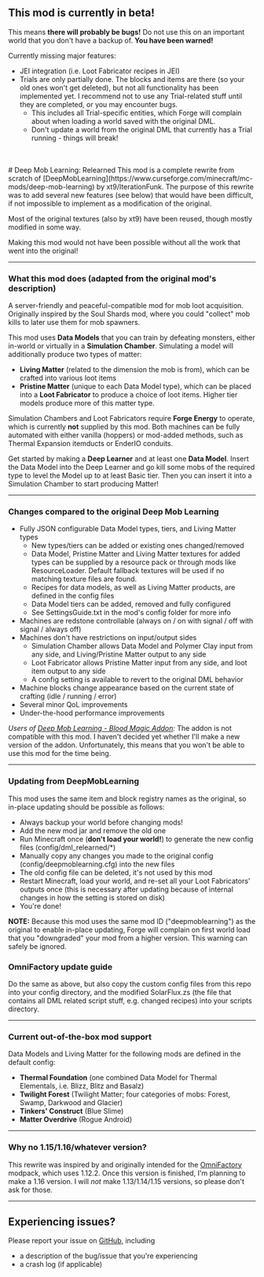 ## This mod is currently in beta!
This means **there will probably be bugs!** Do not use this on an important world that you don't have a backup of. **You have been warned!**

Currently missing major features:
- JEI integration (i.e. Loot Fabricator recipes in JEI)
- Trials are only partially done. The blocks and items are there (so your old ones won't get deleted), but
  not all functionality has been implemented yet. I recommend not to use any Trial-related stuff until they
  are completed, or you may encounter bugs.
    * This includes all Trial-specific entities, which Forge will complain about when loading a world saved with the original DML.
    * Don't update a world from the original DML that currently has a Trial running - things will break! 
<br>
<br>
# Deep Mob Learning: Relearned
This mod is a complete rewrite from scratch of [DeepMobLearning](https://www.curseforge.com/minecraft/mc-mods/deep-mob-learning)
by xt9/IterationFunk. The purpose of this rewrite was to add several new features (see below) that would have been difficult,
if not impossible to implement as a modification of the original.

Most of the original textures (also by xt9) have been reused, though mostly modified in some way.

Making this mod would not have been possible without all the work that went into the original!

---

### What this mod does (adapted from the original mod's description)
A server-friendly and peaceful-compatible mod for mob loot acquisition. Originally inspired by the Soul Shards mod,
where you could "collect" mob kills to later use them for mob spawners.

This mod uses **Data Models** that you can train by defeating monsters, either in-world or virtually in a
**Simulation Chamber**. Simulating a model will additionally produce two types of matter:
- **Living Matter** (related to the dimension the mob is from), which can be crafted into various loot items
- **Pristine Matter** (unique to each Data Model type), which can be placed into a **Loot Fabricator** to produce a
  choice of loot items. Higher tier models produce more of this matter type.

Simulation Chambers and Loot Fabricators require **Forge Energy** to operate, which is currently **not** supplied by
this mod. Both machines can be fully automated with either vanilla (hoppers) or mod-added methods, such as Thermal
Expansion itemducts or EnderIO conduits.

Get started by making a **Deep Learner** and at least one **Data Model**. Insert the Data Model into the Deep Learner
and go kill some mobs of the required type to level the Model up to at least Basic tier. Then you can insert it
into a Simulation Chamber to start producing Matter!

---

### Changes compared to the original Deep Mob Learning
- Fully JSON configurable Data Model types, tiers, and Living Matter types
    * New types/tiers can be added or existing ones changed/removed
    * Data Model, Pristine Matter and Living Matter textures for added types can be supplied by a resource pack or
      through mods like ResourceLoader. Default fallback textures will be used if no matching texture files are found.
    * Recipes for data models, as well as Living Matter products, are defined in the config files
    * Data Model tiers can be added, removed and fully configured
    * See SettingsGuide.txt in the mod's config folder for more info
- Machines are redstone controllable (always on / on with signal / off with signal / always off)
- Machines don't have restrictions on input/output sides
    * Simulation Chamber allows Data Model and Polymer Clay input from any side, and Living/Pristine Matter output
      to any side
    * Loot Fabricator allows Pristine Matter input from any side, and loot item output to any side
    * A config setting is available to revert to the original DML behavior
- Machine blocks change appearance based on the current state of crafting (idle / running / error)
- Several minor QoL improvements
- Under-the-hood performance improvements

*Users of [Deep Mob Learning - Blood Magic Addon](https://www.curseforge.com/minecraft/mc-mods/deep-mob-learning-blood-magic-addon):*
The addon is not compatible with this mod. I haven't decided yet whether I'll make a new version of the addon. Unfortunately,
this means that you won't be able to use this mod for the time being.

---

### Updating from DeepMobLearning
This mod uses the same item and block registry names as the original, so in-place updating should be possible as follows:
- Always backup your world before changing mods!
- Add the new mod jar and remove the old one
- Run Minecraft once (**don't load your world!**) to generate the new config files (config/dml_relearned/*)
- Manually copy any changes you made to the original config (config/deepmoblearning.cfg) into the new files
- The old config file can be deleted, it's not used by this mod
- Restart Minecraft, load your world, and re-set all your Loot Fabricators' outputs once (this is necessary
  after updating because of internal changes in how the setting is stored on disk)
- You're done!

**NOTE:** Because this mod uses the same mod ID ("deepmoblearning") as the original to enable in-place updating,
Forge will complain on first world load that you "downgraded" your mod from a higher version. This warning can safely
be ignored.

### OmniFactory update guide
Do the same as above, but also copy the custom config files from this repo into your config directory, and the
modified SolarFlux.zs (the file that contains all DML related script stuff, e.g. changed recipes) into your scripts directory.

---

### Current out-of-the-box mod support
Data Models and Living Matter for the following mods are defined in the default config:
- **Thermal Foundation** (one combined Data Model for Thermal Elementals, i.e. Blizz, Blitz and Basalz)
- **Twilight Forest** (Twilight Matter; four categories of mobs: Forest, Swamp, Darkwood and Glacier)
- **Tinkers' Construct** (Blue Slime)
- **Matter Overdrive** (Rogue Android)

---

### Why no 1.15/1.16/whatever version?
This rewrite was inspired by and originally intended for the [OmniFactory](https://www.curseforge.com/minecraft/modpacks/omnifactory)
modpack, which uses 1.12.2. Once this version is finished, I'm planning to make a 1.16 version.
I will *not* make 1.13/1.14/1.15 versions, so please don't ask for those.

---

## Experiencing issues?
Please report your issue on [GitHub](https://github.com/mustapelto/DML-Relearned), including
- a description of the bug/issue that you're experiencing
- a crash log (if applicable)